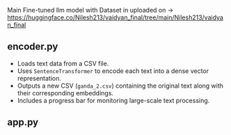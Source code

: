 Main Fine-tuned llm model with Dataset in uploaded on -> https://huggingface.co/Nilesh213/vaidyan_final/tree/main/Nilesh213/vaidyan_final

## encoder.py
- Loads text data from a CSV file.
- Uses `SentenceTransformer` to encode each text into a dense vector representation.
- Outputs a new CSV (`ganda_2.csv`) containing the original text along with their corresponding embeddings.
- Includes a progress bar for monitoring large-scale text processing.


## app.py 
